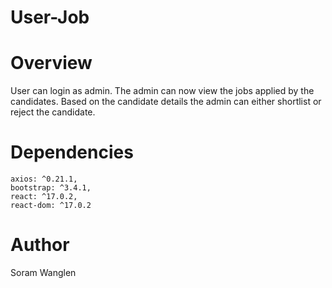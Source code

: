 # User-Job

# Overview

User can login as admin. The admin can now view the jobs applied by the candidates. Based on the candidate details the admin can either shortlist
or reject the candidate.

# Dependencies 
    axios: ^0.21.1,
    bootstrap: ^3.4.1,
    react: ^17.0.2,
    react-dom: ^17.0.2
    
# Author
 Soram Wanglen

